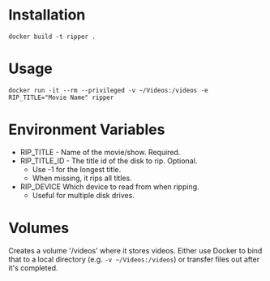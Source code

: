 # Installation

`docker build -t ripper .`

# Usage
```
docker run -it --rm --privileged -v ~/Videos:/videos -e RIP_TITLE="Movie Name" ripper
```

# Environment Variables
* RIP_TITLE -  Name of the movie/show. Required.
* RIP_TITLE_ID - The title id of the disk to rip. Optional.
  * Use -1 for the longest title.
  * When missing, it rips all titles.
* RIP_DEVICE Which device to read from when ripping.
  * Useful for multiple disk drives.

# Volumes
Creates a volume '/videos' where it stores videos. Either use Docker to bind that to a local directory (e.g. `-v ~/Videos:/videos`) or transfer files out after it's completed.


